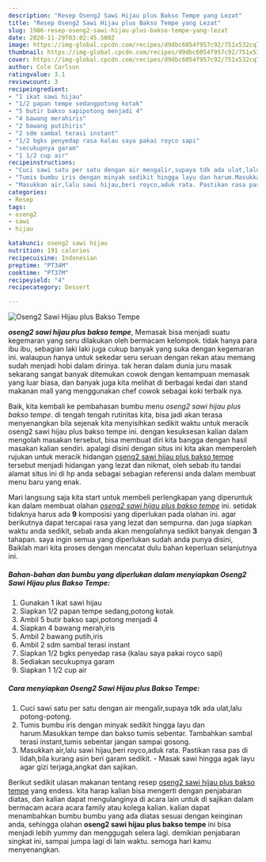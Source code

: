 ```yaml
---
description: "Resep Oseng2 Sawi Hijau plus Bakso Tempe yang Lezat"
title: "Resep Oseng2 Sawi Hijau plus Bakso Tempe yang Lezat"
slug: 1986-resep-oseng2-sawi-hijau-plus-bakso-tempe-yang-lezat
date: 2020-11-29T03:02:45.500Z
image: https://img-global.cpcdn.com/recipes/d9dbc6054f957c92/751x532cq70/oseng2-sawi-hijau-plus-bakso-tempe-foto-resep-utama.jpg
thumbnail: https://img-global.cpcdn.com/recipes/d9dbc6054f957c92/751x532cq70/oseng2-sawi-hijau-plus-bakso-tempe-foto-resep-utama.jpg
cover: https://img-global.cpcdn.com/recipes/d9dbc6054f957c92/751x532cq70/oseng2-sawi-hijau-plus-bakso-tempe-foto-resep-utama.jpg
author: Cole Carlson
ratingvalue: 3.1
reviewcount: 3
recipeingredient:
- "1 ikat sawi hijau"
- "1/2 papan tempe sedangpotong kotak"
- "5 butir bakso sapipotong menjadi 4"
- "4 bawang merahiris"
- "2 bawang putihiris"
- "2 sdm sambal terasi instant"
- "1/2 bgks penyedap rasa kalau saya pakai royco sapi"
- "secukupnya garam"
- "1 1/2 cup air"
recipeinstructions:
- "Cuci sawi satu per satu dengan air mengalir,supaya tdk ada ulat,lalu potong-potong."
- "Tumis bumbu iris dengan minyak sedikit hingga layu dan harum.Masukkan tempe dan bakso tumis sebentar.  Tambahkan sambal terasi instant,tumis sebentar jangan sampai gosong."
- "Masukkan air,lalu sawi hijau,beri royco,aduk rata. Pastikan rasa pas di lidah,bila kurang asin beri garam sedikit. Masak sawi hingga agak layu agar gizi terjaga,angkat dan sajikan."
categories:
- Resep
tags:
- oseng2
- sawi
- hijau

katakunci: oseng2 sawi hijau 
nutrition: 191 calories
recipecuisine: Indonesian
preptime: "PT34M"
cooktime: "PT37M"
recipeyield: "4"
recipecategory: Dessert

---
```



![Oseng2 Sawi Hijau plus Bakso Tempe](https://img-global.cpcdn.com/recipes/d9dbc6054f957c92/751x532cq70/oseng2-sawi-hijau-plus-bakso-tempe-foto-resep-utama.jpg)

<b><i>oseng2 sawi hijau plus bakso tempe</i></b>, Memasak bisa menjadi suatu kegemaran yang seru dilakukan oleh bermacam kelompok. tidak hanya para ibu ibu, sebagian laki laki juga cukup banyak yang suka dengan kegemaran ini. walaupun hanya untuk sekedar seru seruan dengan rekan atau memang sudah menjadi hobi dalam dirinya. tak heran dalam dunia juru masak sekarang sangat banyak ditemukan cowok dengan kemampuan memasak yang luar biasa, dan banyak juga kita melihat di berbagai kedai dan stand makanan mall yang menggunakan chef cowok sebagai koki terbaik nya.



Baik, kita kembali ke pembahasan bumbu menu <i>oseng2 sawi hijau plus bakso tempe</i>. di tengah tengah rutinitas kita, bisa jadi akan terasa menyenangkan bila sejenak kita menyisihkan sedikit waktu untuk meracik oseng2 sawi hijau plus bakso tempe ini. dengan kesuksesan kalian dalam mengolah masakan tersebut, bisa membuat diri kita bangga dengan hasil masakan kalian sendiri. apalagi disini dengan situs ini kita akan memperoleh rujukan untuk meracik hidangan <u>oseng2 sawi hijau plus bakso tempe</u> tersebut menjadi hidangan yang lezat dan nikmat, oleh sebab itu tandai alamat situs ini di hp anda sebagai sebagian referensi anda dalam membuat menu baru yang enak.


Mari langsung saja kita start untuk membeli perlengkapan yang diperuntuk kan dalam membuat olahan <u><i>oseng2 sawi hijau plus bakso tempe</i></u> ini. setidak tidaknya harus ada <b>9</b> komposisi yang diperlukan pada olahan ini. agar berikutnya dapat tercapai rasa yang lezat dan sempurna. dan juga siapkan waktu anda sedikit, sebab anda akan mengolahnya sedikit banyak dengan <b>3</b> tahapan. saya ingin semua yang diperlukan sudah anda punya disini, Baiklah mari kita proses dengan mencatat dulu bahan keperluan selanjutnya ini.

<!--inarticleads1-->

##### Bahan-bahan dan bumbu yang diperlukan dalam menyiapkan Oseng2 Sawi Hijau plus Bakso Tempe:

1. Gunakan 1 ikat sawi hijau
1. Siapkan 1/2 papan tempe sedang,potong kotak
1. Ambil 5 butir bakso sapi,potong menjadi 4
1. Siapkan 4 bawang merah,iris
1. Ambil 2 bawang putih,iris
1. Ambil 2 sdm sambal terasi instant
1. Siapkan 1/2 bgks penyedap rasa (kalau saya pakai royco sapi)
1. Sediakan secukupnya garam
1. Siapkan 1 1/2 cup air




<!--inarticleads2-->

##### Cara menyiapkan Oseng2 Sawi Hijau plus Bakso Tempe:

1. Cuci sawi satu per satu dengan air mengalir,supaya tdk ada ulat,lalu potong-potong.
1. Tumis bumbu iris dengan minyak sedikit hingga layu dan harum.Masukkan tempe dan bakso tumis sebentar.  Tambahkan sambal terasi instant,tumis sebentar jangan sampai gosong.
1. Masukkan air,lalu sawi hijau,beri royco,aduk rata. Pastikan rasa pas di lidah,bila kurang asin beri garam sedikit. - Masak sawi hingga agak layu agar gizi terjaga,angkat dan sajikan.




Berikut sedikit ulasan makanan tentang resep <u>oseng2 sawi hijau plus bakso tempe</u> yang endess. kita harap kalian bisa mengerti dengan penjabaran diatas, dan kalian dapat mengulanginya di acara lain untuk di sajikan dalam bermacam acara acara family atau kolega kalian. kalian dapat menambahkan bumbu bumbu yang ada diatas sesuai dengan keinginan anda, sehingga olahan <b>oseng2 sawi hijau plus bakso tempe</b> ini bisa menjadi lebih yummy dan menggugah selera lagi. demikian penjabaran singkat ini, sampai jumpa lagi di lain waktu. semoga hari kamu menyenangkan.
